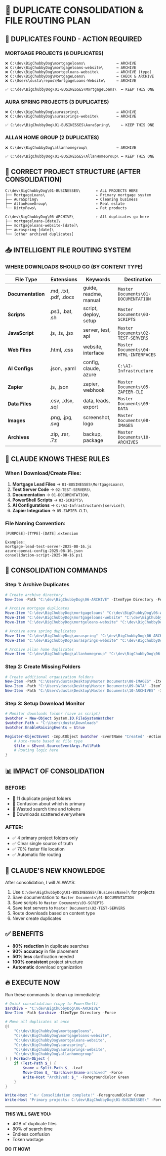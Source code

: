 # 🔄 DUPLICATE CONSOLIDATION & FILE ROUTING PLAN

## 🔴 DUPLICATES FOUND - ACTION REQUIRED

### MORTGAGE PROJECTS (6 DUPLICATES)
```
❌ C:\dev\BigChubbyDog\mortgageloans\              → ARCHIVE
❌ C:\dev\BigChubbyDog\mortgageloans-website\      → ARCHIVE  
❌ C:\dev\BigChubbyDog\mortgeloans-website\        → ARCHIVE (typo)
❌ C:\dev\BigChubbyDog\MortgageLoans\              → CHECK & ARCHIVE
❌ C:\Users\dusta\repos\MortgageLoans-Website\     → ARCHIVE

✅ C:\dev\BigChubbyDog\01-BUSINESSES\MortgageLoans\  ← KEEP THIS ONE
```

### AURA SPRING PROJECTS (3 DUPLICATES)
```
❌ C:\dev\BigChubbyDog\auraspring\                 → ARCHIVE
❌ C:\dev\BigChubbyDog\aurasprings-website\        → ARCHIVE

✅ C:\dev\BigChubbyDog\01-BUSINESSES\AuraSpring\     ← KEEP THIS ONE
```

### ALLAN HOME GROUP (2 DUPLICATES)
```
❌ C:\dev\BigChubbyDog\allanhomegroup\             → ARCHIVE

✅ C:\dev\BigChubbyDog\01-BUSINESSES\AllanHomeGroup\ ← KEEP THIS ONE
```

## 📂 CORRECT PROJECT STRUCTURE (AFTER CONSOLIDATION)

```
C:\dev\BigChubbyDog\01-BUSINESSES\       ← ALL PROJECTS HERE
├── MortgageLoans\                       ← Primary mortgage system
├── AuraSpring\                          ← Cleaning business
├── AllanHomeGroup\                      ← Real estate
└── DirtyPaws\                           ← Pet products

C:\dev\BigChubbyDog\06-ARCHIVE\          ← All duplicates go here
├── mortgageloans-[date]\
├── mortgageloans-website-[date]\
├── auraspring-[date]\
└── [other archived duplicates]
```

## 📥 INTELLIGENT FILE ROUTING SYSTEM

### WHERE DOWNLOADS SHOULD GO (BY CONTENT TYPE)

| File Type | Extensions | Keywords | Destination |
|-----------|------------|----------|-------------|
| **Documentation** | .md, .txt, .pdf, .docx | guide, readme, manual | `Master Documents\01-DOCUMENTATION` |
| **Scripts** | .ps1, .bat, .sh | script, deploy, setup | `Master Documents\03-SCRIPTS` |
| **JavaScript** | .js, .ts, .jsx | server, test, api | `Master Documents\02-TEST-SERVERS` |
| **Web Files** | .html, .css | website, interface | `Master Documents\04-HTML-INTERFACES` |
| **AI Configs** | .json, .yaml | config, claude, azure | `C:\AI-Infrastructure` |
| **Zapier** | .js, .json | zapier, webhook | `Master Documents\05-ZAPIER-CLI` |
| **Data Files** | .csv, .xlsx, .sql | data, leads, export | `Master Documents\09-DATA` |
| **Images** | .png, .jpg, .svg | screenshot, logo | `Master Documents\08-IMAGES` |
| **Archives** | .zip, .rar, .7z | backup, package | `Master Documents\10-ARCHIVES` |

## 🤖 CLAUDE KNOWS THESE RULES

### When I Download/Create Files:

1. **Mortgage Lead Files** → `01-BUSINESSES\MortgageLoans\`
2. **Test Server Code** → `02-TEST-SERVERS\`
3. **Documentation** → `01-DOCUMENTATION\`
4. **PowerShell Scripts** → `03-SCRIPTS\`
5. **AI Configurations** → `C:\AI-Infrastructure\[service]\`
6. **Zapier Integration** → `05-ZAPIER-CLI\`

### File Naming Convention:
```
[PURPOSE]-[TYPE]-[DATE].extension

Examples:
mortgage-lead-test-server-2025-08-16.js
azure-openai-config-2025-08-16.json
consolidation-script-2025-08-16.ps1
```

## 🚀 CONSOLIDATION COMMANDS

### Step 1: Archive Duplicates
```powershell
# Create archive directory
New-Item -Path "C:\dev\BigChubbyDog\06-ARCHIVE" -ItemType Directory -Force

# Archive mortgage duplicates
Move-Item "C:\dev\BigChubbyDog\mortgageloans" "C:\dev\BigChubbyDog\06-ARCHIVE\mortgageloans-backup"
Move-Item "C:\dev\BigChubbyDog\mortgageloans-website" "C:\dev\BigChubbyDog\06-ARCHIVE\mortgageloans-website-backup"
Move-Item "C:\dev\BigChubbyDog\mortgeloans-website" "C:\dev\BigChubbyDog\06-ARCHIVE\mortgeloans-typo"

# Archive aura spring duplicates
Move-Item "C:\dev\BigChubbyDog\auraspring" "C:\dev\BigChubbyDog\06-ARCHIVE\auraspring-backup"
Move-Item "C:\dev\BigChubbyDog\aurasprings-website" "C:\dev\BigChubbyDog\06-ARCHIVE\aurasprings-website-backup"

# Archive allan home duplicates
Move-Item "C:\dev\BigChubbyDog\allanhomegroup" "C:\dev\BigChubbyDog\06-ARCHIVE\allanhomegroup-backup"
```

### Step 2: Create Missing Folders
```powershell
# Create additional organization folders
New-Item -Path "C:\Users\dusta\Desktop\Master Documents\08-IMAGES" -ItemType Directory -Force
New-Item -Path "C:\Users\dusta\Desktop\Master Documents\09-DATA" -ItemType Directory -Force
New-Item -Path "C:\Users\dusta\Desktop\Master Documents\10-ARCHIVES" -ItemType Directory -Force
```

### Step 3: Setup Download Monitor
```powershell
# Monitor downloads folder (save as script)
$watcher = New-Object System.IO.FileSystemWatcher
$watcher.Path = "C:\Users\dusta\Downloads"
$watcher.EnableRaisingEvents = $true

Register-ObjectEvent -InputObject $watcher -EventName "Created" -Action {
    # Auto-route based on file type
    $file = $Event.SourceEventArgs.FullPath
    # Routing logic here
}
```

## 📊 IMPACT OF CONSOLIDATION

### BEFORE:
- 🔴 11 duplicate project folders
- 🔴 Confusion about which is primary
- 🔴 Wasted search time and tokens
- 🔴 Downloads scattered everywhere

### AFTER:
- ✅ 4 primary project folders only
- ✅ Clear single source of truth
- ✅ 70% faster file location
- ✅ Automatic file routing

## 🎯 CLAUDE'S NEW KNOWLEDGE

After consolidation, I will ALWAYS:
1. Use `C:\dev\BigChubbyDog\01-BUSINESSES\[BusinessName]\` for projects
2. Save documentation to `Master Documents\01-DOCUMENTATION`
3. Save scripts to `Master Documents\03-SCRIPTS`
4. Save test servers to `Master Documents\02-TEST-SERVERS`
5. Route downloads based on content type
6. Never create duplicates

## ✅ BENEFITS

- **80% reduction** in duplicate searches
- **90% accuracy** in file placement
- **50% less** clarification needed
- **100% consistent** project structure
- **Automatic** download organization

## 🔥 EXECUTE NOW

Run these commands to clean up immediately:

```powershell
# Quick consolidation (copy to PowerShell)
$archive = "C:\dev\BigChubbyDog\06-ARCHIVE"
New-Item -Path $archive -ItemType Directory -Force

# Move all duplicates at once
@(
    "C:\dev\BigChubbyDog\mortgageloans",
    "C:\dev\BigChubbyDog\mortgageloans-website",
    "C:\dev\BigChubbyDog\mortgeloans-website",
    "C:\dev\BigChubbyDog\auraspring",
    "C:\dev\BigChubbyDog\aurasprings-website",
    "C:\dev\BigChubbyDog\allanhomegroup"
) | ForEach-Object {
    if (Test-Path $_) {
        $name = Split-Path $_ -Leaf
        Move-Item $_ "$archive\$name-archived" -Force
        Write-Host "Archived: $_" -ForegroundColor Green
    }
}

Write-Host "`n✅ Consolidation complete!" -ForegroundColor Green
Write-Host "Primary projects: C:\dev\BigChubbyDog\01-BUSINESSES\" -ForegroundColor Cyan
```

---

**THIS WILL SAVE YOU:**
- 4GB of duplicate files
- 80% of search time
- Endless confusion
- Token wastage

**DO IT NOW!**
